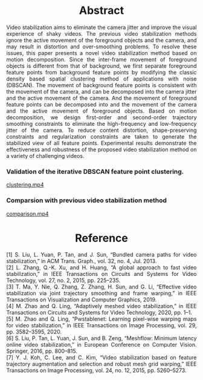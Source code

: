 <h1 align="center">Abstract</h1>

<div align="justify">Video stabilization aims to eliminate the camera jitter and improve the visual experience of shaky videos. The previous video stabilization methods ignore the active movement of the foreground objects and the camera, and may result in distortion and over-smoothing problems. To resolve these issues, this paper presents a novel video stabilization method based on motion decomposition. Since the inter-frame movement of foreground objects is different from that of background, we first separate foreground feature points from background feature points by modifying the classic density based spatial clustering method of applications with noise (DBSCAN). The movement of background feature points is consistent with the movement of the camera, and can be decomposed into the camera jitter and the active movement of the camera. And the movement of foreground feature points can be decomposed into and the movement of the camera and the active movement of foreground objects. Based on motion decomposition, we design first-order and second-order trajectory smoothing constraints to eliminate the high-frequency and low-frequency jitter of the camera. To reduce content distortion, shape-preserving constraints and regularization constraints are taken to generate the stabilized view of all feature points.  
Experimental results demonstrate the effectiveness and robustness of the proposed video stabilization method on a variety of challenging videos.</div>

<h3>Validation of the iterative DBSCAN feature point clustering.</h3>
<a href="https://raw.githubusercontent.com/ustcwangjian/Robust-Video-Stabilization-based-on-Motion-Decomposition/gh-pages/clustering.mp4">clustering.mp4</a>

<h3>Comparsion with previous video stabilization method</h3>
<a href="https://raw.githubusercontent.com/ustcwangjian/Robust-Video-Stabilization-based-on-Motion-Decomposition/gh-pages/comparison.mp4">comparison.mp4</a>

<h1 align="center">Reference</h1>
<div align="justify">[1] S. Liu, L. Yuan, P. Tan, and J. Sun, “Bundled camera paths for video stabilization,” in ACM Trans. Graph., vol. 32, no. 4, Jul. 2013.</div>  
<div align="justify">[2] L. Zhang, Q.-K. Xu, and H. Huang, “A global approach to fast video stabilization,” in IEEE Transactions on Circuits and Systems for Video Technology, vol. 27, no. 2, 2015, pp. 225–235.</div>
<div align="justify">[3] T. Ma, Y. Nie, Q. Zhang, Z. Zhang, H. Sun, and G. Li, “Effective video stabilization via joint trajectory smoothing and frame warping,” in IEEE Transactions on Visualization and Computer Graphics, 2019.</div>       
<div align="justify">[4] M. Zhao and Q. Ling, “Adaptively meshed video stabilization,” in IEEE Transactions on Circuits and Systems for Video Technology, 2020, pp. 1–1. </div>   
<div align="justify">[5] M. Zhao and Q. Ling, “Pwstablenet: Learning pixel-wise warping maps for video stabilization,” in IEEE Transactions on Image Processing, vol. 29, pp. 3582–3595, 2020. </div>  
<div align="justify">[6] S. Liu, P. Tan, L. Yuan, J. Sun, and B. Zeng, “Meshflow: Minimum latency online video stabilization,” in European Conference on Computer Vision. Springer, 2016, pp. 800–815.</div>
<div align="justify">[7] Y. J. Koh, C. Lee, and C. Kim, “Video stabilization based on feature trajectory augmentation and selection and robust mesh grid warping,” IEEE Transactions on Image Processing, vol. 24, no. 12, 2015, pp. 5260–5273.</div>
